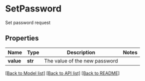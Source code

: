 # SetPassword

Set password request

## Properties
Name | Type | Description | Notes
------------ | ------------- | ------------- | -------------
**value** | **str** | The value of the new password | 

[[Back to Model list]](../README.md#documentation-for-models) [[Back to API list]](../README.md#documentation-for-api-endpoints) [[Back to README]](../README.md)


